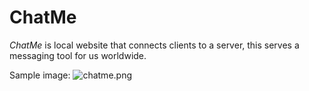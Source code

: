 # ChatMe

*ChatMe* is local website that connects clients to a server, this serves a messaging tool for us worldwide.

Sample image: 
![chatme.png](https://i.postimg.cc/t46DM1V8/chatme.png)
